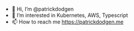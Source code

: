 - 👋 Hi, I’m @patrickdodgen
- 👀 I’m interested in Kubernetes, AWS, Typescript
- 📫 How to reach me https://patrickdodgen.me

<!---
patrickdodgen/patrickdodgen is a ✨ special ✨ repository because its `README.md` (this file) appears on your GitHub profile.
You can click the Preview link to take a look at your changes.
--->
